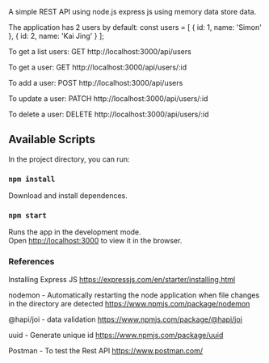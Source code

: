 A simple REST API using node.js express js using memory data store data.

The application has 2 users by default:
const users = [
{ id: 1, name: 'Simon' },
{ id: 2, name: 'Kai Jing' }
];

To get a list users:
GET http://localhost:3000/api/users

To get a user:
GET http://localhost:3000/api/users/:id

To add a user:
POST http://localhost:3000/api/users

To update a user:
PATCH http://localhost:3000/api/users/:id

To delete a user:
DELETE http://localhost:3000/api/users/:id

## Available Scripts

In the project directory, you can run:

### `npm install`

Download and install dependences.

### `npm start`

Runs the app in the development mode.<br />
Open [http://localhost:3000](http://localhost:3000) to view it in the browser.

### References

Installing Express JS
https://expressjs.com/en/starter/installing.html

nodemon - Automatically restarting the node application when file changes in the directory are detected
https://www.npmjs.com/package/nodemon

@hapi/joi - data validation
https://www.npmjs.com/package/@hapi/joi

uuid - Generate unique id
https://www.npmjs.com/package/uuid

Postman - To test the Rest API
https://www.postman.com/
